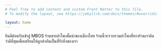 ```yaml
---
# Feel free to add content and custom Front Matter to this file.
# To modify the layout, see https://jekyllrb.com/docs/themes/#overriding-theme-defaults

layout: home
---
```

 ยินดีต้อนรับเข้าสู่ MBOS ร้านขายลำโพงชั้นนำของเมืองไทย
 ร้านนี้จะรวบรวมลำโพงที่ทางร้านเราคิดว่าดีที่สุดเพื่อเตรียมให้ลูกค้าอันเป็นที่รักยิ่งของเรา
 